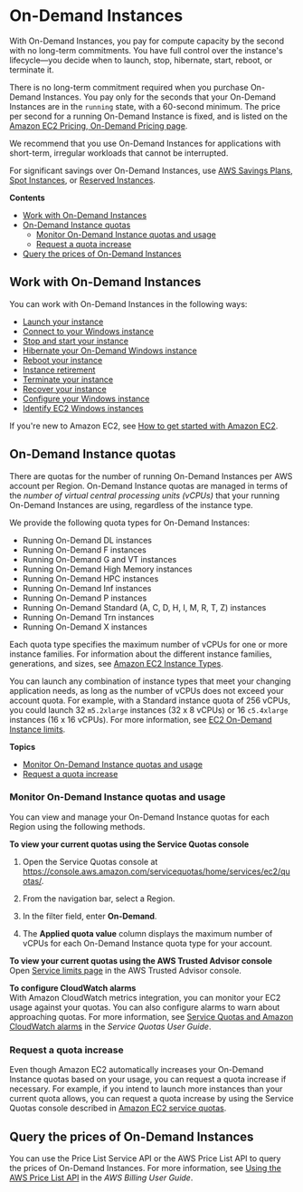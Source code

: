 # On\-Demand Instances<a name="ec2-on-demand-instances"></a>

With On\-Demand Instances, you pay for compute capacity by the second with no long\-term commitments\. You have full control over the instance's lifecycle—you decide when to launch, stop, hibernate, start, reboot, or terminate it\.

There is no long\-term commitment required when you purchase On\-Demand Instances\. You pay only for the seconds that your On\-Demand Instances are in the `running` state, with a 60\-second minimum\. The price per second for a running On\-Demand Instance is fixed, and is listed on the [Amazon EC2 Pricing, On\-Demand Pricing page](http://aws.amazon.com/ec2/pricing/on-demand/)\.

We recommend that you use On\-Demand Instances for applications with short\-term, irregular workloads that cannot be interrupted\.

For significant savings over On\-Demand Instances, use [AWS Savings Plans](http://aws.amazon.com/savingsplans/), [Spot Instances](using-spot-instances.md), or [Reserved Instances](ec2-reserved-instances.md)\.

**Contents**
+ [Work with On\-Demand Instances](#working-with-on-demand-instances)
+ [On\-Demand Instance quotas](#ec2-on-demand-instances-limits)
  + [Monitor On\-Demand Instance quotas and usage](#monitoring-on-demand-limits)
  + [Request a quota increase](#vcpu-limits-request-increase)
+ [Query the prices of On\-Demand Instances](#query-aws-price-list)

## Work with On\-Demand Instances<a name="working-with-on-demand-instances"></a>

You can work with On\-Demand Instances in the following ways:
+ [Launch your instance](LaunchingAndUsingInstances.md)
+ [Connect to your Windows instance](connecting_to_windows_instance.md)
+ [Stop and start your instance](Stop_Start.md)
+ [Hibernate your On\-Demand Windows instance](Hibernate.md)
+ [Reboot your instance](ec2-instance-reboot.md)
+ [Instance retirement](instance-retirement.md)
+ [Terminate your instance](terminating-instances.md)
+ [Recover your instance](ec2-instance-recover.md)
+ [Configure your Windows instance](ec2-windows-instances.md)
+ [Identify EC2 Windows instances](identify_ec2_instances.md)

If you're new to Amazon EC2, see [How to get started with Amazon EC2](concepts.md#how-to-get-started)\.

## On\-Demand Instance quotas<a name="ec2-on-demand-instances-limits"></a>

There are quotas for the number of running On\-Demand Instances per AWS account per Region\. On\-Demand Instance quotas are managed in terms of the *number of virtual central processing units \(vCPUs\)* that your running On\-Demand Instances are using, regardless of the instance type\.

We provide the following quota types for On\-Demand Instances:
+ Running On\-Demand DL instances
+ Running On\-Demand F instances
+ Running On\-Demand G and VT instances
+ Running On\-Demand High Memory instances
+ Running On\-Demand HPC instances
+ Running On\-Demand Inf instances
+ Running On\-Demand P instances
+ Running On\-Demand Standard \(A, C, D, H, I, M, R, T, Z\) instances
+ Running On\-Demand Trn instances
+ Running On\-Demand X instances

Each quota type specifies the maximum number of vCPUs for one or more instance families\. For information about the different instance families, generations, and sizes, see [Amazon EC2 Instance Types](http://aws.amazon.com/ec2/instance-types/)\.

You can launch any combination of instance types that meet your changing application needs, as long as the number of vCPUs does not exceed your account quota\. For example, with a Standard instance quota of 256 vCPUs, you could launch 32 `m5.2xlarge` instances \(32 x 8 vCPUs\) or 16 `c5.4xlarge` instances \(16 x 16 vCPUs\)\. For more information, see [EC2 On\-Demand Instance limits](http://aws.amazon.com/ec2/faqs/#EC2_On-Demand_Instance_limits)\.

**Topics**
+ [Monitor On\-Demand Instance quotas and usage](#monitoring-on-demand-limits)
+ [Request a quota increase](#vcpu-limits-request-increase)

### Monitor On\-Demand Instance quotas and usage<a name="monitoring-on-demand-limits"></a>

You can view and manage your On\-Demand Instance quotas for each Region using the following methods\.

**To view your current quotas using the Service Quotas console**

1. Open the Service Quotas console at [https://console\.aws\.amazon\.com/servicequotas/home/services/ec2/quotas/](https://console.aws.amazon.com/servicequotas/home/services/ec2/quotas/)\.

1. From the navigation bar, select a Region\.

1. In the filter field, enter **On\-Demand**\.

1. The **Applied quota value** column displays the maximum number of vCPUs for each On\-Demand Instance quota type for your account\.

**To view your current quotas using the AWS Trusted Advisor console**  
Open [Service limits page](https://console.aws.amazon.com/trustedadvisor/home?#/category/service-limits) in the AWS Trusted Advisor console\.

**To configure CloudWatch alarms**  
With Amazon CloudWatch metrics integration, you can monitor your EC2 usage against your quotas\. You can also configure alarms to warn about approaching quotas\. For more information, see [Service Quotas and Amazon CloudWatch alarms](https://docs.aws.amazon.com/servicequotas/latest/userguide/configure-cloudwatch.html) in the *Service Quotas User Guide*\.

### Request a quota increase<a name="vcpu-limits-request-increase"></a>

Even though Amazon EC2 automatically increases your On\-Demand Instance quotas based on your usage, you can request a quota increase if necessary\. For example, if you intend to launch more instances than your current quota allows, you can request a quota increase by using the Service Quotas console described in [Amazon EC2 service quotas](ec2-resource-limits.md)\.

## Query the prices of On\-Demand Instances<a name="query-aws-price-list"></a>

You can use the Price List Service API or the AWS Price List API to query the prices of On\-Demand Instances\. For more information, see [Using the AWS Price List API](https://docs.aws.amazon.com/awsaccountbilling/latest/aboutv2/price-changes.html) in the *AWS Billing User Guide*\.